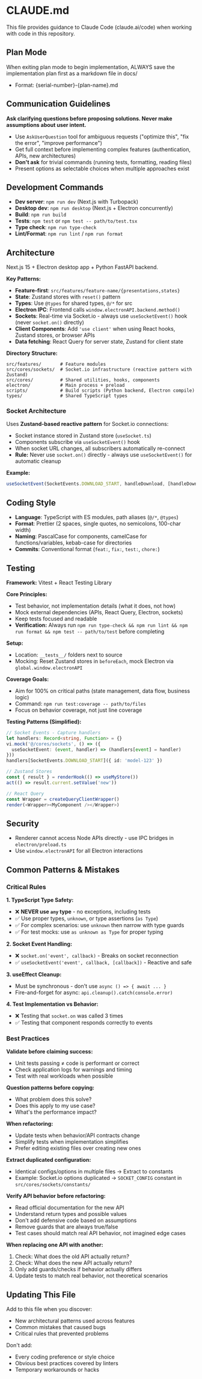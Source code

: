 # CLAUDE.md

This file provides guidance to Claude Code (claude.ai/code) when working with code in this repository.

## Plan Mode

When exiting plan mode to begin implementation, ALWAYS save the implementation plan first as a markdown file in docs/

- Format: {serial-number}-{plan-name}.md

## Communication Guidelines

**Ask clarifying questions before proposing solutions. Never make assumptions about user intent.**

- Use `AskUserQuestion` tool for ambiguous requests ("optimize this", "fix the error", "improve performance")
- Get full context before implementing complex features (authentication, APIs, new architectures)
- **Don't ask** for trivial commands (running tests, formatting, reading files)
- Present options as selectable choices when multiple approaches exist

## Development Commands

- **Dev server**: `npm run dev` (Next.js with Turbopack)
- **Desktop dev**: `npm run desktop` (Next.js + Electron concurrently)
- **Build**: `npm run build`
- **Tests**: `npm test` or `npm test -- path/to/test.tsx`
- **Type check**: `npm run type-check`
- **Lint/Format**: `npm run lint` / `npm run format`

## Architecture

Next.js 15 + Electron desktop app + Python FastAPI backend.

**Key Patterns:**

- **Feature-first**: `src/features/feature-name/{presentations,states}`
- **State**: Zustand stores with `reset()` pattern
- **Types**: Use `@types` for shared types, `@/*` for src
- **Electron IPC**: Frontend calls `window.electronAPI.backend.method()`
- **Sockets**: Real-time via Socket.io - always use `useSocketEvent()` hook (never `socket.on()` directly)
- **Client Components**: Add `'use client'` when using React hooks, Zustand stores, or browser APIs
- **Data fetching**: React Query for server state, Zustand for client state

**Directory Structure:**

```
src/features/       # Feature modules
src/cores/sockets/  # Socket.io infrastructure (reactive pattern with Zustand)
src/cores/          # Shared utilities, hooks, components
electron/           # Main process + preload
scripts/            # Build scripts (Python backend, Electron compile)
types/              # Shared TypeScript types
```

### Socket Architecture

Uses **Zustand-based reactive pattern** for Socket.io connections:

- Socket instance stored in Zustand store (`useSocket.ts`)
- Components subscribe via `useSocketEvent()` hook
- When socket URL changes, all subscribers automatically re-connect
- **Rule:** Never use `socket.on()` directly - always use `useSocketEvent()` for automatic cleanup

**Example:**

```typescript
useSocketEvent(SocketEvents.DOWNLOAD_START, handleDownload, [handleDownload])
```

## Coding Style

- **Language**: TypeScript with ES modules, path aliases (`@/*`, `@types`)
- **Format**: Prettier (2 spaces, single quotes, no semicolons, 100-char width)
- **Naming**: PascalCase for components, camelCase for functions/variables, kebab-case for directories
- **Commits**: Conventional format (`feat:`, `fix:`, `test:`, `chore:`)

## Testing

**Framework:** Vitest + React Testing Library

**Core Principles:**

- Test behavior, not implementation details (what it does, not how)
- Mock external dependencies (APIs, React Query, Electron, sockets)
- Keep tests focused and readable
- **Verification:** Always run `npm run type-check && npm run lint && npm run format && npm test -- path/to/test` before completing

**Setup:**

- Location: `__tests__/` folders next to source
- Mocking: Reset Zustand stores in `beforeEach`, mock Electron via `global.window.electronAPI`

**Coverage Goals:**

- Aim for 100% on critical paths (state management, data flow, business logic)
- Command: `npm run test:coverage -- path/to/files`
- Focus on behavior coverage, not just line coverage

**Testing Patterns (Simplified):**

```typescript
// Socket Events - Capture handlers
let handlers: Record<string, Function> = {}
vi.mock('@/cores/sockets', () => ({
  useSocketEvent: (event, handler) => (handlers[event] = handler)
}))
handlers[SocketEvents.DOWNLOAD_START]({ id: 'model-123' })

// Zustand Stores
const { result } = renderHook(() => useMyStore())
act(() => result.current.setValue('new'))

// React Query
const Wrapper = createQueryClientWrapper()
render(<Wrapper><MyComponent /></Wrapper>)
```

## Security

- Renderer cannot access Node APIs directly - use IPC bridges in `electron/preload.ts`
- Use `window.electronAPI` for all Electron interactions

## Common Patterns & Mistakes

### Critical Rules

**1. TypeScript Type Safety:**

- ❌ **NEVER use `any` type** - no exceptions, including tests
- ✅ Use proper types, `unknown`, or type assertions (`as Type`)
- ✅ For complex scenarios: use `unknown` then narrow with type guards
- ✅ For test mocks: use `as unknown as Type` for proper typing

**2. Socket Event Handling:**

- ❌ `socket.on('event', callback)` - Breaks on socket reconnection
- ✅ `useSocketEvent('event', callback, [callback])` - Reactive and safe

**3. useEffect Cleanup:**

- Must be synchronous - don't use `async () => { await ... }`
- Fire-and-forget for async: `api.cleanup().catch(console.error)`

**4. Test Implementation vs Behavior:**

- ❌ Testing that `socket.on` was called 3 times
- ✅ Testing that component responds correctly to events

### Best Practices

**Validate before claiming success:**

- Unit tests passing ≠ code is performant or correct
- Check application logs for warnings and timing
- Test with real workloads when possible

**Question patterns before copying:**

- What problem does this solve?
- Does this apply to my use case?
- What's the performance impact?

**When refactoring:**

- Update tests when behavior/API contracts change
- Simplify tests when implementation simplifies
- Prefer editing existing files over creating new ones

**Extract duplicated configuration:**

- Identical configs/options in multiple files → Extract to constants
- Example: Socket.io options duplicated → `SOCKET_CONFIG` constant in `src/cores/sockets/constants/`

**Verify API behavior before refactoring:**

- Read official documentation for the new API
- Understand return types and possible values
- Don't add defensive code based on assumptions
- Remove guards that are always true/false
- Test cases should match real API behavior, not imagined edge cases

**When replacing one API with another:**

1. Check: What does the old API actually return?
2. Check: What does the new API actually return?
3. Only add guards/checks if behavior actually differs
4. Update tests to match real behavior, not theoretical scenarios

## Updating This File

Add to this file when you discover:

- New architectural patterns used across features
- Common mistakes that caused bugs
- Critical rules that prevented problems

Don't add:

- Every coding preference or style choice
- Obvious best practices covered by linters
- Temporary workarounds or hacks
